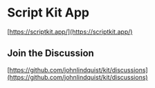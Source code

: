 # Script Kit App

[https://scriptkit.app/](https://scriptkit.app/)

## Join the Discussion

[https://github.com/johnlindquist/kit/discussions](https://github.com/johnlindquist/kit/discussions)
